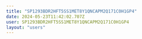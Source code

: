 ```yaml
---
title: "SP1293BDR2HFT5SS1MET8Y1QNCAPM2Q171C0H1GP4"
date: 2024-05-23T11:42:02.707Z
user: SP1293BDR2HFT5SS1MET8Y1QNCAPM2Q171C0H1GP4
layout: "users"
---
```

    